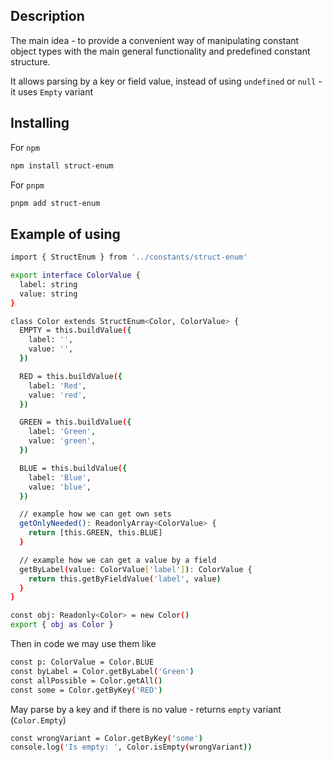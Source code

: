 ## Description

The main idea - to provide a convenient way of manipulating
constant object types with the main general functionality and
predefined constant structure.

It allows parsing by a key or field value, instead of using
`undefined` or `null` - it uses `Empty` variant

## Installing

For `npm`

```bash
npm install struct-enum
```

For `pnpm`

```bash
pnpm add struct-enum
```

## Example of using

```bash
import { StructEnum } from '../constants/struct-enum'

export interface ColorValue {
  label: string
  value: string
}

class Color extends StructEnum<Color, ColorValue> {
  EMPTY = this.buildValue({
    label: '',
    value: '',
  })

  RED = this.buildValue({
    label: 'Red',
    value: 'red',
  })

  GREEN = this.buildValue({
    label: 'Green',
    value: 'green',
  })

  BLUE = this.buildValue({
    label: 'Blue',
    value: 'blue',
  })

  // example how we can get own sets
  getOnlyNeeded(): ReadonlyArray<ColorValue> {
    return [this.GREEN, this.BLUE]
  }

  // example how we can get a value by a field
  getByLabel(value: ColorValue['label']): ColorValue {
    return this.getByFieldValue('label', value)
  }
}

const obj: Readonly<Color> = new Color()
export { obj as Color }
```

Then in code we may use them like

```bash
const p: ColorValue = Color.BLUE
const byLabel = Color.getByLabel('Green')
const allPossible = Color.getAll()
const some = Color.getByKey('RED')
```

May parse by a key and if there is no value - returns `empty` variant
(`Color.Empty`)

```bash
const wrongVariant = Color.getByKey('some')
console.log('Is empty: ', Color.isEmpty(wrongVariant))
```

